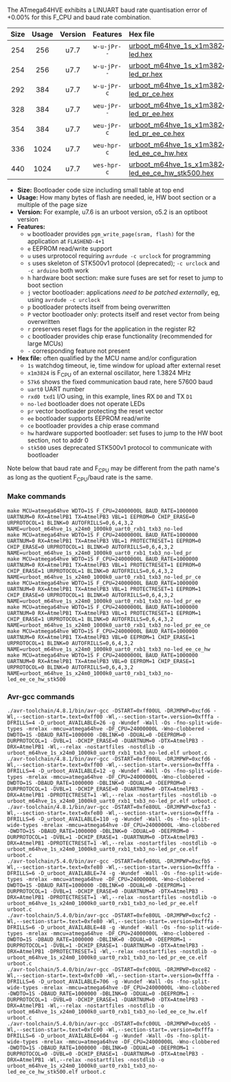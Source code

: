 The ATmega64HVE exhibits a LINUART baud rate quantisation error of +0.00% for this F_CPU and baud rate combination.

|Size|Usage|Version|Features|Hex file|
|:-:|:-:|:-:|:-:|:--|
|254|256|u7.7|`w-u-jPr--`|[urboot_m64hve_1s_x1m3824_57k6_uart0_rxb1_txb3_no-led.hex](https://raw.githubusercontent.com/stefanrueger/urboot.hex/main/mcus/atmega64hve/watchdog_1_s/external_oscillator/%2B1m382400_hz/%2B%2B57k6_baud/uart0_rxb1_txb3/no-led/urboot_m64hve_1s_x1m3824_57k6_uart0_rxb1_txb3_no-led.hex)|
|254|256|u7.7|`w-u-jPr--`|[urboot_m64hve_1s_x1m3824_57k6_uart0_rxb1_txb3_no-led_pr.hex](https://raw.githubusercontent.com/stefanrueger/urboot.hex/main/mcus/atmega64hve/watchdog_1_s/external_oscillator/%2B1m382400_hz/%2B%2B57k6_baud/uart0_rxb1_txb3/no-led/urboot_m64hve_1s_x1m3824_57k6_uart0_rxb1_txb3_no-led_pr.hex)|
|292|384|u7.7|`w-u-jPr-c`|[urboot_m64hve_1s_x1m3824_57k6_uart0_rxb1_txb3_no-led_pr_ce.hex](https://raw.githubusercontent.com/stefanrueger/urboot.hex/main/mcus/atmega64hve/watchdog_1_s/external_oscillator/%2B1m382400_hz/%2B%2B57k6_baud/uart0_rxb1_txb3/no-led/urboot_m64hve_1s_x1m3824_57k6_uart0_rxb1_txb3_no-led_pr_ce.hex)|
|328|384|u7.7|`weu-jPr--`|[urboot_m64hve_1s_x1m3824_57k6_uart0_rxb1_txb3_no-led_pr_ee.hex](https://raw.githubusercontent.com/stefanrueger/urboot.hex/main/mcus/atmega64hve/watchdog_1_s/external_oscillator/%2B1m382400_hz/%2B%2B57k6_baud/uart0_rxb1_txb3/no-led/urboot_m64hve_1s_x1m3824_57k6_uart0_rxb1_txb3_no-led_pr_ee.hex)|
|354|384|u7.7|`weu-jPr-c`|[urboot_m64hve_1s_x1m3824_57k6_uart0_rxb1_txb3_no-led_pr_ee_ce.hex](https://raw.githubusercontent.com/stefanrueger/urboot.hex/main/mcus/atmega64hve/watchdog_1_s/external_oscillator/%2B1m382400_hz/%2B%2B57k6_baud/uart0_rxb1_txb3/no-led/urboot_m64hve_1s_x1m3824_57k6_uart0_rxb1_txb3_no-led_pr_ee_ce.hex)|
|336|1024|u7.7|`weu-hpr-c`|[urboot_m64hve_1s_x1m3824_57k6_uart0_rxb1_txb3_no-led_ee_ce_hw.hex](https://raw.githubusercontent.com/stefanrueger/urboot.hex/main/mcus/atmega64hve/watchdog_1_s/external_oscillator/%2B1m382400_hz/%2B%2B57k6_baud/uart0_rxb1_txb3/no-led/urboot_m64hve_1s_x1m3824_57k6_uart0_rxb1_txb3_no-led_ee_ce_hw.hex)|
|440|1024|u7.7|`wes-hpr-c`|[urboot_m64hve_1s_x1m3824_57k6_uart0_rxb1_txb3_no-led_ee_ce_hw_stk500.hex](https://raw.githubusercontent.com/stefanrueger/urboot.hex/main/mcus/atmega64hve/watchdog_1_s/external_oscillator/%2B1m382400_hz/%2B%2B57k6_baud/uart0_rxb1_txb3/no-led/urboot_m64hve_1s_x1m3824_57k6_uart0_rxb1_txb3_no-led_ee_ce_hw_stk500.hex)|

- **Size:** Bootloader code size including small table at top end
- **Usage:** How many bytes of flash are needed, ie, HW boot section or a multiple of the page size
- **Version:** For example, u7.6 is an urboot version, o5.2 is an optiboot version
- **Features:**
  + `w` bootloader provides `pgm_write_page(sram, flash)` for the application at `FLASHEND-4+1`
  + `e` EEPROM read/write support
  + `u` uses urprotocol requiring `avrdude -c urclock` for programming
  + `s` uses skeleton of STK500v1 protocol (deprecated); `-c urclock` and `-c arduino` both work
  + `h` hardware boot section: make sure fuses are set for reset to jump to boot section
  + `j` vector bootloader: applications *need to be patched externally*, eg, using `avrdude -c urclock`
  + `p` bootloader protects itself from being overwritten
  + `P` vector bootloader only: protects itself and reset vector from being overwritten
  + `r` preserves reset flags for the application in the register R2
  + `c` bootloader provides chip erase functionality (recommended for large MCUs)
  + `-` corresponding feature not present
- **Hex file:** often qualified by the MCU name and/or configuration
  + `1s` watchdog timeout, ie, time window for upload after external reset
  + `x1m3824` is F<sub>CPU</sub> of an external oscillator, here 1.3824 MHz
  + `57k6` shows the fixed communication baud rate, here 57600 baud
  + `uart0` UART number
  + `rxd0 txd1` I/O using, in this example, lines RX `D0` and TX `D1`
  + `no-led` bootloader does not operate LEDs
  + `pr` vector bootloader protecting the reset vector
  + `ee` bootloader supports EEPROM read/write
  + `ce` bootloader provides a chip erase command
  + `hw` hardware supported bootloader: set fuses to jump to the HW boot section, not to addr 0
  + `stk500` uses deprecated STK500v1 protocol to communicate with bootloader


Note below that baud rate and F<sub>CPU</sub> may be different from the path name's as long as the quotient F<sub>CPU</sub>/baud rate is the same.

### Make commands
```
make MCU=atmega64hve WDTO=1S F_CPU=24000000L BAUD_RATE=1000000 UARTNUM=0 RX=AtmelPB1 TX=AtmelPB3 VBL=1 EEPROM=0 CHIP_ERASE=0 URPROTOCOL=1 BLINK=0 AUTOFRILLS=0,6,4,3,2 NAME=urboot_m64hve_1s_x24m0_1000k0_uart0_rxb1_txb3_no-led
make MCU=atmega64hve WDTO=1S F_CPU=24000000L BAUD_RATE=1000000 UARTNUM=0 RX=AtmelPB1 TX=AtmelPB3 VBL=1 PROTECTRESET=1 EEPROM=0 CHIP_ERASE=0 URPROTOCOL=1 BLINK=0 AUTOFRILLS=0,6,4,3,2 NAME=urboot_m64hve_1s_x24m0_1000k0_uart0_rxb1_txb3_no-led_pr
make MCU=atmega64hve WDTO=1S F_CPU=24000000L BAUD_RATE=1000000 UARTNUM=0 RX=AtmelPB1 TX=AtmelPB3 VBL=1 PROTECTRESET=1 EEPROM=0 CHIP_ERASE=1 URPROTOCOL=1 BLINK=0 AUTOFRILLS=0,6,4,3,2 NAME=urboot_m64hve_1s_x24m0_1000k0_uart0_rxb1_txb3_no-led_pr_ce
make MCU=atmega64hve WDTO=1S F_CPU=24000000L BAUD_RATE=1000000 UARTNUM=0 RX=AtmelPB1 TX=AtmelPB3 VBL=1 PROTECTRESET=1 EEPROM=1 CHIP_ERASE=0 URPROTOCOL=1 BLINK=0 AUTOFRILLS=0,6,4,3,2 NAME=urboot_m64hve_1s_x24m0_1000k0_uart0_rxb1_txb3_no-led_pr_ee
make MCU=atmega64hve WDTO=1S F_CPU=24000000L BAUD_RATE=1000000 UARTNUM=0 RX=AtmelPB1 TX=AtmelPB3 VBL=1 PROTECTRESET=1 EEPROM=1 CHIP_ERASE=1 URPROTOCOL=1 BLINK=0 AUTOFRILLS=0,6,4,3,2 NAME=urboot_m64hve_1s_x24m0_1000k0_uart0_rxb1_txb3_no-led_pr_ee_ce
make MCU=atmega64hve WDTO=1S F_CPU=24000000L BAUD_RATE=1000000 UARTNUM=0 RX=AtmelPB1 TX=AtmelPB3 VBL=0 EEPROM=1 CHIP_ERASE=1 URPROTOCOL=1 BLINK=0 AUTOFRILLS=0,6,4,3,2 NAME=urboot_m64hve_1s_x24m0_1000k0_uart0_rxb1_txb3_no-led_ee_ce_hw
make MCU=atmega64hve WDTO=1S F_CPU=24000000L BAUD_RATE=1000000 UARTNUM=0 RX=AtmelPB1 TX=AtmelPB3 VBL=0 EEPROM=1 CHIP_ERASE=1 URPROTOCOL=0 BLINK=0 AUTOFRILLS=0,6,4,3,2 NAME=urboot_m64hve_1s_x24m0_1000k0_uart0_rxb1_txb3_no-led_ee_ce_hw_stk500
```

### Avr-gcc commands
```
./avr-toolchain/4.8.1/bin/avr-gcc -DSTART=0xff00UL -DRJMPWP=0xcfd6 -Wl,--section-start=.text=0xff00 -Wl,--section-start=.version=0xfffa -DFRILLS=4 -D_urboot_AVAILABLE=26 -g -Wundef -Wall -Os -fno-split-wide-types -mrelax -mmcu=atmega64hve -DF_CPU=24000000L -Wno-clobbered -DWDTO=1S -DBAUD_RATE=1000000 -DBLINK=0 -DDUAL=0 -DEEPROM=0 -DURPROTOCOL=1 -DVBL=1 -DCHIP_ERASE=0 -DUARTNUM=0 -DTX=AtmelPB3 -DRX=AtmelPB1 -Wl,--relax -nostartfiles -nostdlib -o urboot_m64hve_1s_x24m0_1000k0_uart0_rxb1_txb3_no-led.elf urboot.c
./avr-toolchain/4.8.1/bin/avr-gcc -DSTART=0xff00UL -DRJMPWP=0xcfd6 -Wl,--section-start=.text=0xff00 -Wl,--section-start=.version=0xfffa -DFRILLS=4 -D_urboot_AVAILABLE=12 -g -Wundef -Wall -Os -fno-split-wide-types -mrelax -mmcu=atmega64hve -DF_CPU=24000000L -Wno-clobbered -DWDTO=1S -DBAUD_RATE=1000000 -DBLINK=0 -DDUAL=0 -DEEPROM=0 -DURPROTOCOL=1 -DVBL=1 -DCHIP_ERASE=0 -DUARTNUM=0 -DTX=AtmelPB3 -DRX=AtmelPB1 -DPROTECTRESET=1 -Wl,--relax -nostartfiles -nostdlib -o urboot_m64hve_1s_x24m0_1000k0_uart0_rxb1_txb3_no-led_pr.elf urboot.c
./avr-toolchain/4.8.1/bin/avr-gcc -DSTART=0xfe80UL -DRJMPWP=0xcfa3 -Wl,--section-start=.text=0xfe80 -Wl,--section-start=.version=0xfffa -DFRILLS=6 -D_urboot_AVAILABLE=110 -g -Wundef -Wall -Os -fno-split-wide-types -mrelax -mmcu=atmega64hve -DF_CPU=24000000L -Wno-clobbered -DWDTO=1S -DBAUD_RATE=1000000 -DBLINK=0 -DDUAL=0 -DEEPROM=0 -DURPROTOCOL=1 -DVBL=1 -DCHIP_ERASE=1 -DUARTNUM=0 -DTX=AtmelPB3 -DRX=AtmelPB1 -DPROTECTRESET=1 -Wl,--relax -nostartfiles -nostdlib -o urboot_m64hve_1s_x24m0_1000k0_uart0_rxb1_txb3_no-led_pr_ce.elf urboot.c
./avr-toolchain/5.4.0/bin/avr-gcc -DSTART=0xfe80UL -DRJMPWP=0xcfb5 -Wl,--section-start=.text=0xfe80 -Wl,--section-start=.version=0xfffa -DFRILLS=6 -D_urboot_AVAILABLE=74 -g -Wundef -Wall -Os -fno-split-wide-types -mrelax -mmcu=atmega64hve -DF_CPU=24000000L -Wno-clobbered -DWDTO=1S -DBAUD_RATE=1000000 -DBLINK=0 -DDUAL=0 -DEEPROM=1 -DURPROTOCOL=1 -DVBL=1 -DCHIP_ERASE=0 -DUARTNUM=0 -DTX=AtmelPB3 -DRX=AtmelPB1 -DPROTECTRESET=1 -Wl,--relax -nostartfiles -nostdlib -o urboot_m64hve_1s_x24m0_1000k0_uart0_rxb1_txb3_no-led_pr_ee.elf urboot.c
./avr-toolchain/5.4.0/bin/avr-gcc -DSTART=0xfe80UL -DRJMPWP=0xcfc2 -Wl,--section-start=.text=0xfe80 -Wl,--section-start=.version=0xfffa -DFRILLS=6 -D_urboot_AVAILABLE=48 -g -Wundef -Wall -Os -fno-split-wide-types -mrelax -mmcu=atmega64hve -DF_CPU=24000000L -Wno-clobbered -DWDTO=1S -DBAUD_RATE=1000000 -DBLINK=0 -DDUAL=0 -DEEPROM=1 -DURPROTOCOL=1 -DVBL=1 -DCHIP_ERASE=1 -DUARTNUM=0 -DTX=AtmelPB3 -DRX=AtmelPB1 -DPROTECTRESET=1 -Wl,--relax -nostartfiles -nostdlib -o urboot_m64hve_1s_x24m0_1000k0_uart0_rxb1_txb3_no-led_pr_ee_ce.elf urboot.c
./avr-toolchain/5.4.0/bin/avr-gcc -DSTART=0xfc00UL -DRJMPWP=0xce82 -Wl,--section-start=.text=0xfc00 -Wl,--section-start=.version=0xfffa -DFRILLS=6 -D_urboot_AVAILABLE=706 -g -Wundef -Wall -Os -fno-split-wide-types -mrelax -mmcu=atmega64hve -DF_CPU=24000000L -Wno-clobbered -DWDTO=1S -DBAUD_RATE=1000000 -DBLINK=0 -DDUAL=0 -DEEPROM=1 -DURPROTOCOL=1 -DVBL=0 -DCHIP_ERASE=1 -DUARTNUM=0 -DTX=AtmelPB3 -DRX=AtmelPB1 -Wl,--relax -nostartfiles -nostdlib -o urboot_m64hve_1s_x24m0_1000k0_uart0_rxb1_txb3_no-led_ee_ce_hw.elf urboot.c
./avr-toolchain/5.4.0/bin/avr-gcc -DSTART=0xfc00UL -DRJMPWP=0xceb5 -Wl,--section-start=.text=0xfc00 -Wl,--section-start=.version=0xfffa -DFRILLS=6 -D_urboot_AVAILABLE=604 -g -Wundef -Wall -Os -fno-split-wide-types -mrelax -mmcu=atmega64hve -DF_CPU=24000000L -Wno-clobbered -DWDTO=1S -DBAUD_RATE=1000000 -DBLINK=0 -DDUAL=0 -DEEPROM=1 -DURPROTOCOL=0 -DVBL=0 -DCHIP_ERASE=1 -DUARTNUM=0 -DTX=AtmelPB3 -DRX=AtmelPB1 -Wl,--relax -nostartfiles -nostdlib -o urboot_m64hve_1s_x24m0_1000k0_uart0_rxb1_txb3_no-led_ee_ce_hw_stk500.elf urboot.c
```


